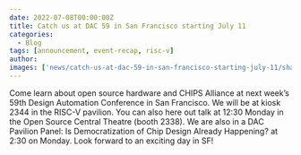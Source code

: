 ```yaml
---
date: 2022-07-08T00:00:00Z
title: Catch us at DAC 59 in San Francisco starting July 11
categories:
  - Blog
tags: [announcement, event-recap, risc-v]
author: 
images: ['news/catch-us-at-dac-59-in-san-francisco-starting-july-11/share.png']
---
```


Come learn about open source hardware and CHIPS Alliance at next week’s 59th Design Automation Conference in San Francisco. We will be at kiosk 2344 in the RISC-V pavilion. You can also here out talk at 12:30 Monday in the Open Source Central Theatre (booth 2338). We are also in a DAC Pavilion Panel: Is Democratization of Chip Design Already Happening? at 2:30 on Monday. Look forward to an exciting day in SF!
